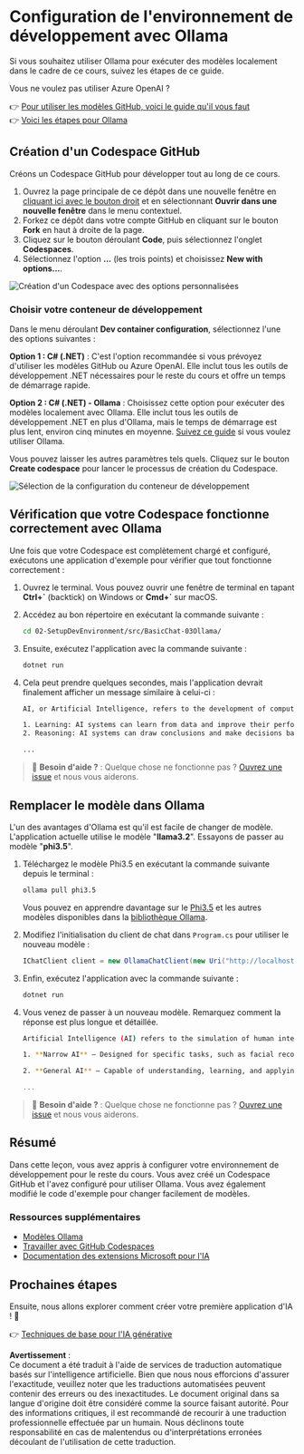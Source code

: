 # Configuration de l'environnement de développement avec Ollama

Si vous souhaitez utiliser Ollama pour exécuter des modèles localement dans le cadre de ce cours, suivez les étapes de ce guide.

Vous ne voulez pas utiliser Azure OpenAI ?

👉 [Pour utiliser les modèles GitHub, voici le guide qu'il vous faut](README.md)  
👉 [Voici les étapes pour Ollama](getting-started-ollama.md)

## Création d'un Codespace GitHub

Créons un Codespace GitHub pour développer tout au long de ce cours.

1. Ouvrez la page principale de ce dépôt dans une nouvelle fenêtre en [cliquant ici avec le bouton droit](https://github.com/microsoft/Generative-AI-for-beginners-dotnet) et en sélectionnant **Ouvrir dans une nouvelle fenêtre** dans le menu contextuel.  
1. Forkez ce dépôt dans votre compte GitHub en cliquant sur le bouton **Fork** en haut à droite de la page.  
1. Cliquez sur le bouton déroulant **Code**, puis sélectionnez l'onglet **Codespaces**.  
1. Sélectionnez l'option **...** (les trois points) et choisissez **New with options...**.

![Création d'un Codespace avec des options personnalisées](../../../translated_images/creating-codespace.0e7334f85cf4c8d0e080a0d5b4c76c24c5bbe6bddf48dcd1403e092ea0d9bce9.fr.png)

### Choisir votre conteneur de développement

Dans le menu déroulant **Dev container configuration**, sélectionnez l'une des options suivantes :

**Option 1 : C# (.NET)** : C'est l'option recommandée si vous prévoyez d'utiliser les modèles GitHub ou Azure OpenAI. Elle inclut tous les outils de développement .NET nécessaires pour le reste du cours et offre un temps de démarrage rapide.

**Option 2 : C# (.NET) - Ollama** : Choisissez cette option pour exécuter des modèles localement avec Ollama. Elle inclut tous les outils de développement .NET en plus d'Ollama, mais le temps de démarrage est plus lent, environ cinq minutes en moyenne. [Suivez ce guide](getting-started-ollama.md) si vous voulez utiliser Ollama.

Vous pouvez laisser les autres paramètres tels quels. Cliquez sur le bouton **Create codespace** pour lancer le processus de création du Codespace.

![Sélection de la configuration du conteneur de développement](../../../translated_images/select-container-codespace.9b8ca34b6ff8b4cb80973924cbc1894cf7672d233b0055b47f702db60c4c6221.fr.png)

## Vérification que votre Codespace fonctionne correctement avec Ollama

Une fois que votre Codespace est complètement chargé et configuré, exécutons une application d'exemple pour vérifier que tout fonctionne correctement :

1. Ouvrez le terminal. Vous pouvez ouvrir une fenêtre de terminal en tapant **Ctrl+\`** (backtick) on Windows or **Cmd+`** sur macOS.

1. Accédez au bon répertoire en exécutant la commande suivante :

    ```bash
    cd 02-SetupDevEnvironment/src/BasicChat-03Ollama/
    ```

1. Ensuite, exécutez l'application avec la commande suivante :

    ```bash
    dotnet run
    ```

1. Cela peut prendre quelques secondes, mais l'application devrait finalement afficher un message similaire à celui-ci :

    ```bash
    AI, or Artificial Intelligence, refers to the development of computer systems that can perform tasks that typically require human intelligence, such as:

    1. Learning: AI systems can learn from data and improve their performance over time.
    2. Reasoning: AI systems can draw conclusions and make decisions based on the data they have been trained on.
    
    ...
    ```

> 🙋 **Besoin d'aide ?** : Quelque chose ne fonctionne pas ? [Ouvrez une issue](https://github.com/microsoft/Generative-AI-for-beginners-dotnet/issues/new?template=Blank+issue) et nous vous aiderons.

## Remplacer le modèle dans Ollama

L'un des avantages d'Ollama est qu'il est facile de changer de modèle. L'application actuelle utilise le modèle "**llama3.2**". Essayons de passer au modèle "**phi3.5**".

1. Téléchargez le modèle Phi3.5 en exécutant la commande suivante depuis le terminal :

    ```bash
    ollama pull phi3.5
    ```

    Vous pouvez en apprendre davantage sur le [Phi3.5](https://ollama.com/library/phi3.5) et les autres modèles disponibles dans la [bibliothèque Ollama](https://ollama.com/library/).

1. Modifiez l'initialisation du client de chat dans `Program.cs` pour utiliser le nouveau modèle :

    ```csharp
    IChatClient client = new OllamaChatClient(new Uri("http://localhost:11434/"), "phi3.5");
    ```

1. Enfin, exécutez l'application avec la commande suivante :

    ```bash
    dotnet run
    ```

1. Vous venez de passer à un nouveau modèle. Remarquez comment la réponse est plus longue et détaillée.

    ```bash
    Artificial Intelligence (AI) refers to the simulation of human intelligence processes by machines, especially computer systems. These processes include learning (the acquisition of information and accumulation of knowledge), reasoning (using the acquired knowledge to make deductions or decisions), and self-correction. AI can manifest in various forms:

    1. **Narrow AI** – Designed for specific tasks, such as facial recognition software, voice assistants like Siri or Alexa, autonomous vehicles, etc., which operate under a limited preprogrammed set of behaviors and rules but excel within their domain when compared to humans in these specialized areas.

    2. **General AI** – Capable of understanding, learning, and applying intelligence broadly across various domains like human beings do (natural language processing, problem-solving at a high level). General AIs are still largely theoretical as we haven't yet achieved this form to the extent necessary for practical applications beyond narrow tasks.
    
    ...
    ```

> 🙋 **Besoin d'aide ?** : Quelque chose ne fonctionne pas ? [Ouvrez une issue](https://github.com/microsoft/Generative-AI-for-beginners-dotnet/issues/new?template=Blank+issue) et nous vous aiderons.

## Résumé

Dans cette leçon, vous avez appris à configurer votre environnement de développement pour le reste du cours. Vous avez créé un Codespace GitHub et l'avez configuré pour utiliser Ollama. Vous avez également modifié le code d'exemple pour changer facilement de modèles.

### Ressources supplémentaires

- [Modèles Ollama](https://ollama.com/search)  
- [Travailler avec GitHub Codespaces](https://docs.github.com/en/codespaces/getting-started)  
- [Documentation des extensions Microsoft pour l'IA](https://learn.microsoft.com/dotnet/)

## Prochaines étapes

Ensuite, nous allons explorer comment créer votre première application d'IA ! 🚀

👉 [Techniques de base pour l'IA générative](../03-CoreGenerativeAITechniques/readme.md)

**Avertissement** :  
Ce document a été traduit à l'aide de services de traduction automatique basés sur l'intelligence artificielle. Bien que nous nous efforcions d'assurer l'exactitude, veuillez noter que les traductions automatisées peuvent contenir des erreurs ou des inexactitudes. Le document original dans sa langue d'origine doit être considéré comme la source faisant autorité. Pour des informations critiques, il est recommandé de recourir à une traduction professionnelle effectuée par un humain. Nous déclinons toute responsabilité en cas de malentendus ou d'interprétations erronées découlant de l'utilisation de cette traduction.